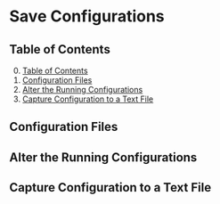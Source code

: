 # Save Configurations

## Table of Contents

0. [Table of Contents](#table-of-contents)
1. [Configuration Files](#configuration-files)
2. [Alter the Running Configurations](#alter-the-running-configurations)
3. [Capture Configuration to a Text File](#capture-configuration-to-a-text-file)

## Configuration Files

## Alter the Running Configurations

## Capture Configuration to a Text File
